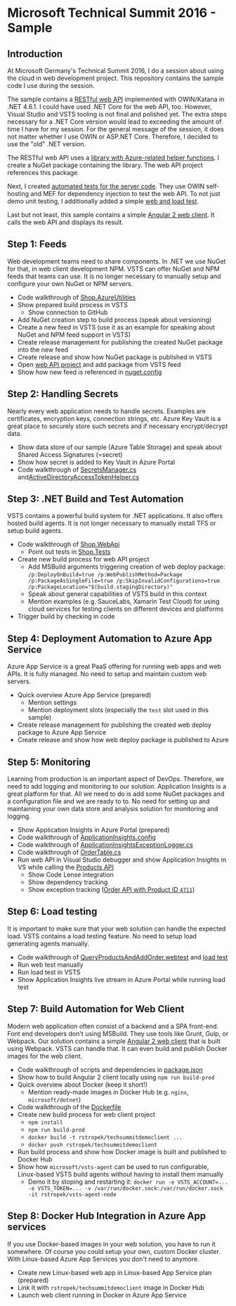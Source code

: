 # Microsoft Technical Summit 2016 - Sample

## Introduction

At Microsoft Germany's Technical Summit 2016, I do a session about using the cloud in web development project. This repository contains the sample code I use during the session.

The sample contains a [RESTful web API](Shop.WebApi) implemented with OWIN/Katana in .NET 4.6.1. I could have used .NET Core for the web API, too. However, Visual Studio and VSTS tooling is not final and polished yet. The extra steps necessary for a .NET Core version would lead to exceeding the amount of time I have for my session. For the general message of the session, it does not matter whether I use OWIN or ASP.NET Core. Therefore, I decided to use the "old" .NET version.

The RESTful web API uses a [library with Azure-related helper functions](Shop.AzureUtilities). I create a NuGet package containing the library. The web API project references this package. 

Next, I created [automated tests for the server code](Shop.Tests). They use OWIN self-hosting and MEF for dependency injection to test the web API. To not just demo unit testing, I additionally added a simple [web and load test](Shop.WebApiLoadTest).

Last but not least, this sample contains a simple [Angular 2 web client](Shop.Client). It calls the web API and displays its result.

## Step 1: Feeds

Web development teams need to share components. In .NET we use NuGet for that, in web client development NPM. VSTS can offer NuGet and NPM feeds that teams can use. It is no longer necessary to manually setup and configure your own NuGet or NPM servers.

* Code walkthrough of [Shop.AzureUtilities](Shop.AzureUtilities)
* Show prepared build process in VSTS
  * Show connection to GitHub
* Add NuGet creation step to build process (speak about versioning)
* Create a new feed in VSTS (use it as an example for speaking about NuGet and NPM feed support in VSTS)
* Create release management for publishing the created NuGet package into the new feed
* Create release and show how NuGet package is published in VSTS
* Open [web API project](Shop.WebApi) and add package from VSTS feed
* Show how new feed is referenced in [nuget.config](Shop.WebApi/nuget.config)

## Step 2: Handling Secrets

Nearly every web application needs to handle secrets. Examples are certificates, encryption keys, connection strings, etc. Azure Key Vault is a great place to securely store such secrets and if necessary encrypt/decrypt data.

* Show data store of our sample (Azure Table Storage) and speak about Shared Access Signatures (=secret)
* Show how secret is added to Key Vault in Azure Portal
* Code walkthrough of [SecretsManager.cs](Shop.WebApi/DataAccess/SecretsManager.cs) and[ActiveDirectoryAccessTokenHelper.cs](Shop.AzureUtilities/ActiveDirectoryAccessTokenHelper.cs)

## Step 3: .NET Build and Test Automation

VSTS contains a powerful build system for .NET applications. It also offers hosted build agents. It is not longer necessary to manually install TFS or setup build agents.

* Code walkthrough of [Shop.WebApi](Shop.WebApi)
  * Point out tests in [Shop.Tests](Shop.Tests)
* Create new build process for web API project
  * Add MSBuild arguments triggering creation of web deploy package: `/p:DeployOnBuild=true /p:WebPublishMethod=Package /p:PackageAsSingleFile=true /p:SkipInvalidConfigurations=true /p:PackageLocation="$(build.stagingDirectory)"`
  * Speak about general capabilities of VSTS build in this context
  * Mention examples (e.g. SauceLabs, Xamarin Test Cloud) for using cloud services for testing clients on different devices and platforms
* Trigger build by checking in code

## Step 4: Deployment Automation to Azure App Service

Azure App Service is a great PaaS offering for running web apps and web APIs. It is fully managed. No need to setup and maintain custom web servers.

* Quick overview Azure App Service (prepared)
  * Mention settings
  * Mention deployment slots (especially the `test` slot used in this sample)
* Create release management for publishing the created web deploy package to Azure App Service
* Create release and show how web deploy package is published to Azure

## Step 5: Monitoring

Learning from production is an important aspect of DevOps. Therefore, we need to add logging and monitoring to our solution. Application Insights is a great platform for that. All we need to do is add some NuGet packages and a configuration file and we are ready to to. No need for setting up and maintaining your own data store and analysis solution for monitoring and logging.

* Show Application Insights in Azure Portal (prepared)
* Code walkthrough of [ApplicationInsights.config](Shop.WebApi/ApplicationInsights.config)
* Code walkthrough of [ApplicationInsightsExceptionLogger.cs](Shop.AzureUtilities/ApplicationInsightsExceptionLogger.cs)
* Code walkthrough of [OrderTable.cs](Shop.WebApi/DataAccess/OrderTable.cs)
* Run web API in Visual Studio debugger and show Application Insights in VS while calling the [Products API](Shop.WebApi/Controllers/ProductsController.cs)
  * Show Code Lense integration
  * Show dependency tracking
  * Show exception tracking ([Order API with Product ID `4711`](Shop.WebApi/Controllers/OrdersController.cs)) 

## Step 6: Load testing

It is important to make sure that your web solution can handle the expected load. VSTS contains a load testing feature. No need to setup load generating agents manually.

* Code walkthrough of [QueryProductsAndAddOrder.webtest](Shop.WebApiLoadTest/QueryProductsAndAddOrder.webtest) and [load test](Shop.WebApiLoadTest/LoadTest1.loadtest)
* Run web test manually
* Run load test in VSTS
* Show Application Insights live stream in Azure Portal while running load test

## Step 7: Build Automation for Web Client

Modern web application often consist of a backend and a SPA front-end. Font end developers don't using MSBuild. They use tools like Grunt, Gulp, or Webpack. Our solution contains a simple [Angular 2 web client](Shop.Client) that is built using Webpack. VSTS can handle that. It can even build and publish Docker images for the web client.

* Code walkthrough of scripts and dependencies in [package.json](Shop.Client/package.json)
* Show how to build Angular 2 client locally using `npm run build-prod`
* Quick overview about Docker (keep it short!)
  * Mention ready-made images in Docker Hub (e.g. `nginx`, `microsoft/dotnet`)
* Code walkthrough of the [Dockerfile](Shop.Client/Dockerfile)
* Create new build process for web client project
  * `npm install`
  * `npm run build-prod`
  * `docker build -t rstropek/techsummitdemoclient ...`
  * `docker push rstropek/techsummitdemoclient`
* Run build process and show how Docker image is built and published to Docker Hub
* Show how `microsoft/vsts-agent` can be used to run configurable, Linux-based VSTS build agents without having to install them manually
  * Demo it by stoping and restarting it: `docker run -e VSTS_ACCOUNT=... -e VSTS_TOKEN=... -v /var/run/docker.sock:/var/run/docker.sock -it rstropek/vsts-agent-node`

## Step 8: Docker Hub Integration in Azure App services

If you use Docker-based images in your web solution, you have to run it somewhere. Of course you could setup your own, custom Docker cluster. With Linux-based Azure App Services you don't need to anymore.

* Create new Linux-based web app in Linux-based App Service plan (prepared)
* Link it with `rstropek/techsummitdemoclient` image in Docker Hub
* Launch web client running in Docker in Azure App Service

